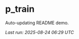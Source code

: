 # p_train

Auto-updating README demo.

<!--START_SECTION:status-->
_Last run: 2025-08-24 06:29 UTC_
<!--END_SECTION:status-->




































































































